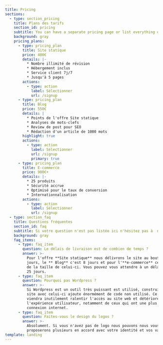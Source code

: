 ```yaml
---
title: Pricing
sections:
  - type: section_pricing
    title: Plans des tarifs
    section_id: pricing
    subtitle: You can have a separate pricing page or list everything on the home page.
    background: gray
    pricing_plans:
      - type: pricing_plan
        title: Site statique
        price: 400€
        details: |-
          * Nombre illimité de révision
          * Hébergement inclus
          * Service client 7j/7
          * Jusqu'à 5 pages
        actions:
          - type: action
            label: Sélectionner
            url: /signup
      - type: pricing_plan
        title: Blog
        price: 550€
        details: |
          * Points de l'offre Site statique
          * Analyses de mots-clefs
          * Review de post pour SEO
          * Rédaction d'un article de 1000 mots
        highlight: true
        actions:
          - type: action
            label: Sélectionner
            url: /signup
            primary: true
      - type: pricing_plan
        title: E-commerce
        price: 900€+
        details: |-
          * 25 produits
          * Sécurité accrue
          * Optimisé pour le taux de conversion
          * Internationnalisation
        actions:
          - type: action
            label: Sélectionner
            url: /signup
  - type: section_faq
    title: Questions fréquentes
    section_id: faq
    subtitle: Si votre question n'est pas listée ici n'hésitez pas à  nous contacter.
    background: gray
    faq_items:
      - type: faq_item
        question: Le délais de livraison est de combien de temps ?
        answer: >-
          Pour l'offre **Site statique** nous délivrons le site au bout de 5
          jours, le ** Blog** c'est 8 jours et pour l'**e-commerce** cela dépend
          de la taille de celui-ci. Vous pouvez vous attendre à un délai de 15 à
          25 jours.
      - type: faq_item
        question: Pourquoi pas Wordpress ?
        answer: >-
          Si Wordpress est un outil très puissant est utilisé, construire un
          site avec celui-ci ajoute énormément de code non utilisé. Ce code
          viendra inutilement ralentir l'accès au site web et détériorer
          l'expérience utilisateur, notamment de ceux qui ont une plus faible
          connexion internet.
      - type: faq_item
        question: Faites-vous le design du logos ?
        answer: >-
          Absolument. Si vous n'avez pas de logo nous pouvons nous vous en
          proposerons plusieurs en accord avec votre identité et vos valeurs.
template: landing
---
```

